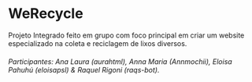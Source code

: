 # WeRecycle
Projeto Integrado feito em grupo com foco principal em criar um website especializado na coleta e reciclagem de lixos diversos. 

###### Participantes: Ana Laura (aurahtml), Anna Maria (Annmochii), Eloisa Pahuhú (eloisapsl) & Raquel Rigoni (raqs-bot).

